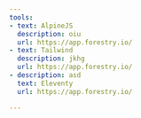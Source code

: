 ```yaml
---
tools:
- text: AlpineJS
  description: oiu
  url: https://app.forestry.io/
- text: Tailwind
  description: jkhg
  url: https://app.forestry.io/
- description: asd
  text: Eleventy
  url: https://app.forestry.io/

---
```

